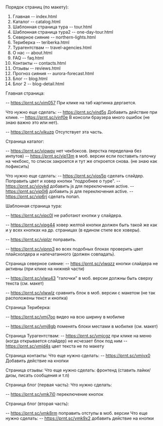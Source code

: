 Порядок страниц (по макету):
1. Главная                    -- index.html
2. Каталог                    -- catalog.html
3. Шаблонная страница тура    -- tour.html
4. Шаблонная страница тура2   -- one-day-tour.html
5. Северное сияние            -- northern-lights.html
6. Териберка                  -- teriberka.html
7. Турагентствам              -- travel-agencies.html
8. О нас                      -- about.html
9. FAQ                        -- faq.html
10. Контакты                  -- contacts.html
11. Отзывы                    -- reviews.html
12. Прогноз сияния            -- aurora-forecast.html
13. Блог                      -- blog.html
14. Блог 2                    -- blog-detail.html


Главная страница:
<!-- -- https://prnt.sc/viktta Переделать ховер на тот, что используется на других подобных кнопках. -->
<!-- -- https://prnt.sc/vikvwq При ховере плохо читает текст на кнопке. -->
<!-- -- https://prnt.sc/vinc7u ховер не срабатывает на нижней части кнопок. -->
<!-- -- https://prnt.sc/vikxj0 На разрешении > 1080px едут блоки. -->
<!-- -- https://prnt.sc/vikytj Слишком большой отступ до заголовка. Рядом с логотипом убрать линию (показана на скрине). -->
<!-- -- https://prnt.sc/vil09e Слишком большой отступ вниз. -->
<!-- -- https://prnt.sc/vil17e Мобильное меню. У кнопки выбора языка отсутствует текст и элементы с погодой. -->
<!-- -- https://prnt.sc/vil40o Маленький отступ между <p>. -->
<!-- -- https://prnt.sc/vil8vo Обрезается текст (в макете хештеги выходят за контейнер). -->
<!-- -- https://prnt.sc/vilakx Фоновые картинки карточек вырезаны из макета уже скругленными и с наложенным на них эффектом затенения. (во многих секциях!). -->
<!-- -- https://prnt.sc/vio3q9 Сжимается текст на 1400px. -->
<!-- -- https://prnt.sc/vilfad Маленький отступ сверху. -->
<!-- -- https://prnt.sc/vilkfe Пересохранить в jpg и без скруглений картинку ("закруглить" через css). -->
<!-- -- https://prnt.sc/vilp9e Пересохранить без скруглений картинки -->
<!-- -- https://prnt.sc/vilrtm Добавить курсор поинтер для карточек при наведении.  -->
<!-- -- https://prnt.sc/vilufc Отступы не по макету. -->
-- https://prnt.sc/vim057 При клике на таб картинка дергается.
<!-- -- https://prnt.sc/vim3cw Текст в инпут не того цвета что плайсхолдер. -->
<!-- -- https://prnt.sc/vim65w Пересохранить без скруглений картинку. -->
<!-- -- https://prnt.sc/vimc04 на 1280px номер ломается (переходит частично на другую строку). -->
<!-- -- https://prnt.sc/vimdsk на 1020px ломается часть (см. скрин). -->
<!-- -- https://prnt.sc/vimids на 842px и выше ломается часть (см. скрин). -->
<!-- -- https://prnt.sc/vimk8n на 768px размер соц. кнопок не по макету (должны быть меньше размером). -->
<!-- -- https://prnt.sc/vimnav блок с почтой выравнен не по макету по отношению к левой части (та что с номером). -->
<!-- -- https://prnt.sc/vin7ub в моб. версии ховер не того цвета. Добавить Сворачивание ссылок. -->
<!-- -- https://prnt.sc/vin9ce 320px кнопки не круглые.  -->
<!-- -- https://prnt.sc/vioeqk Выровнять иконку. -->

Что нужно еще сделать:
-- https://prnt.sc/vind5s Добавить действие при клике.
-- https://prnt.sc/vinf0e В консоли браузера много ошибок (не знаю важно это или нет). 
<!-- -- https://prnt.sc/voas8n Сделать карту (js) -->
-- https://prnt.sc/vikuzp Отсутствует эта часть.


Страница каталог:
<!-- -- https://prnt.sc/viou5d нет кнопок у слайдера. -->
-- https://prnt.sc/viowqv нет чекбоксов. (верстка переделана без инпутов)
-- https://prnt.sc/vip13m в моб. версии если поставить галочку на чекбокс, то список закроется и тут же откроется снова. (не знаю как пофиксить)

Что нужно еще сделать:
-- https://prnt.sc/vios5p сделать слайдер. Поправить цвет и ховер кнопки "подробнее о туре".
-- https://prnt.sc/vioykd добавить js для переключения active.
-- https://prnt.sc/vip0j6 добавить js для переключения active.
-- https://prnt.sc/vip6rj сделать попап.


Шаблонная страница тура:
<!-- -- https://prnt.sc/vip98g поправить отступ. -->
<!-- -- https://prnt.sc/vipap9 блок должен прижиматься вплотную к контайнеру. --> 
<!-- -- https://prnt.sc/vipbg4 не тот цвет. -->
-- https://prnt.sc/vipc0l не работают кнопки у слайдера.
<!-- -- https://prnt.sc/vipcup пофиксить отступы. -->
<!-- -- https://prnt.sc/viped4 на макете в десктоп версии нет этой кнопки. -->
<!-- -- https://prnt.sc/vipet9 заголовок должен быть в одну строку. -->
<!-- -- https://prnt.sc/vipfrs нет явного ховера. -->
-- https://prnt.sc/vipg44 ховер желтой кнопки должен быть такой же как и у всех кнопках на др. страницах (в едином стиле все ховеры).
<!-- -- https://prnt.sc/viphyn при ховере текст пропадает (цвет ховера такой же как и у фона). -->
<!-- -- https://prnt.sc/vipiln пофиксить отступ. -->
<!-- -- https://prnt.sc/vipj86 поправить адаптив шапки (которая появляется при прокрутке стр вниз). -->
<!-- -- https://prnt.sc/vipkwu картинки на всю ширину должны быть. -->
-- https://prnt.sc/viplzr поправить.
<!-- -- https://prnt.sc/vipn4u цвет ховера не тот. -->
-- https://prnt.sc/vipnp3 во всех подобных блоках проверить цвет плайсхолдера и напечатанного (должен совпадать).
<!-- -- https://prnt.sc/vipp1b сделать заголовок в одну строку. -->
<!-- -- https://prnt.sc/vipq5l добавить ховер. -->
<!-- -- https://prnt.sc/vipqlt добавить ховер. -->
<!-- -- https://prnt.sc/viprhq поправить отступ у кнопки "читать все". -->

Страница северное сияние:
-- https://prnt.sc/vlwqzz кнопки слайдера не активны (при клике на нижней части)
<!-- -- https://prnt.sc/vlwrvh видео не на всю ширину -->
<!-- -- https://prnt.sc/vlwsfu в макете заголовок в одну строку -->
-- https://prnt.sc/vlwu43 "галочки" в моб. версии должны быть сверху текста (см. макет)
<!-- -- https://prnt.sc/vlwvkm нет цифр (см. макет) -->
<!-- -- https://prnt.sc/vlww3y в моб. версии блок должен быть на всю ширину экрана -->
-- https://prnt.sc/vlwwlz сравнить блок в моб. версии с макетом (не так расположены текст и кнопка)
<!-- -- https://prnt.sc/vlwxdn в моб. версии нет этих кнопок -->
<!-- -- https://prnt.sc/vlwylx большой отступ в моб. версии -->
<!-- -- https://prnt.sc/vlwzhy большой отступ в моб. версии -->
<!-- -- https://prnt.sc/vlx09h в моб. версии глючит кнопка (пропадает иконка) -->
<!-- -- https://prnt.sc/vlx50r в моб. версии сравнить отступы с макетом -->
<!-- -- https://prnt.sc/vlx5j3 в моб. версии сравнить отступы с макетом -->

Страница Териберка:
<!-- -- https://prnt.sc/vlxbum поправить слайдер в шапке -->
<!-- -- https://prnt.sc/vlxcdz "затенить" картинку в шапке -->
-- https://prnt.sc/vmj7oo видео на всю ширину в мобилке
<!-- -- https://prnt.sc/vmj82v на всю ширину в мобилке -->
-- https://prnt.sc/vmj8gb поменять блоки местами в мобилке (см. макет)
<!-- -- https://prnt.sc/vmj9pd добавить маску для номера -->
<!-- -- https://prnt.sc/vmja9p в мобилке другая картинка у блока -->
<!-- -- https://prnt.sc/vmjai5 в мобилке другая картинка у блока -->
<!-- -- https://prnt.sc/vmjasq большой отступ в моб. версии -->
<!-- -- https://prnt.sc/vmjb1j в моб. версии пропадает иконка -->

Страница Турагентствам:
-- https://prnt.sc/vmjcgz при клике на меню (когда открывается слайдер) не исчезает блок под ним
-- https://prnt.sc/vmjd4s цвет текста не по макету
<!-- -- https://prnt.sc/vmjdkt не то фоновое изображение -->
<!-- -- https://prnt.sc/vmje1a мобилка, не те отступы -->
<!-- -- https://prnt.sc/vmjej1 добавить затенение на картинки. Не работают кнопки слайдера. сделать моб. версию -->
<!-- -- https://prnt.sc/vmjfnm добавить вниз бакграунд-цвет как на макете -->
<!-- -- https://prnt.sc/vmjg6c все блоки одного размера должны быть -->
<!-- -- https://prnt.sc/vmjgr5 поправить белые спрайты (см. макет) -->
<!-- -- https://prnt.sc/vmjhd4 не работают кнопки слайдера. Сделать адаптив -->
<!-- -- https://prnt.sc/vmji0k починить блок (взять код у рабочего варианта с др. страницы) -->
<!-- -- https://prnt.sc/vmjilj сделать слайдер. затенить картинку. в моб. версии поправить паддинги -->
<!-- -- https://prnt.sc/vmjjc0 поправить отступы. -->
<!-- -- https://prnt.sc/vmjjuc отключить в мобилке -->
<!-- -- https://prnt.sc/vmjm3e затенить картинку.  -->
<!-- -- https://prnt.sc/vmjmg1 в моб. версии поправить цвет текста (у ссылок). форма на всю ширину (сделать модификатор контайнера и у него поправить .container). в моб. другая картинка у блока. -->
<!-- -- https://prnt.sc/vmjnvd в моб. версии проверить порядок картинок. Поменять ховер у кнопки на тот, что используется на сайте -->


Страница контакты:
Что еще нужно сделать:
-- https://prnt.sc/vmjvx0 Добавить действие на кнопки

Страница отзывы:
Что еще нужно сделать:
фронтенд (ставить лайки/дизы, писать сообщения и т.п)

Страница блог (первая часть):
Что нужно сделать:
<!-- -- https://prnt.sc/vmk772 блок категории в моб. версии (см. макет) -->
-- https://prnt.sc/vmk7i0 переключение кнопок

Страница блог (вторая часть):
<!-- -- https://prnt.sc/vmk85f поправить отступы -->
-- https://prnt.sc/vmk8rm поправить отступы в моб. версии
Что еще нужно сделать:
-- https://prnt.sc/vmk9x2 добавить действие на кнопки
